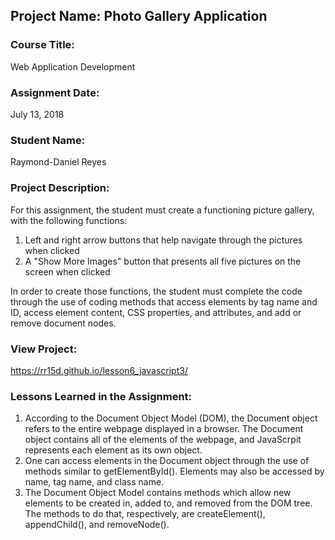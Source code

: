 ## Project Name:  Photo Gallery Application

### Course Title:
Web Application Development

### Assignment Date:  
July 13, 2018

### Student Name:  
Raymond-Daniel Reyes

### Project Description:
For this assignment, the student must create a functioning picture gallery, with the following functions:

1. Left and right arrow buttons that help navigate through the pictures when clicked
2. A "Show More Images" button that presents all five pictures on the screen when clicked

In order to create those functions, the student must complete the code through the use of coding methods that access elements by tag name and ID, access element content, CSS properties, and attributes, and add or remove document nodes.
 

### View Project:
https://rr15d.github.io/lesson6_javascript3/
 
### Lessons Learned in the Assignment:
1. According to the Document Object Model (DOM), the Document object refers to the entire webpage displayed in a browser.  The Document object contains all of the elements of the webpage, and JavaScrpit represents each element as its own object.
2. One can access elements in the Document object through the use of methods similar to getElementById().  Elements may also be accessed by name, tag name, and class name.
3. The Document Object Model contains methods which allow new elements to be created in, added to, and removed from the DOM tree.  The methods to do that, respectively, are createElement(), appendChild(), and removeNode().
